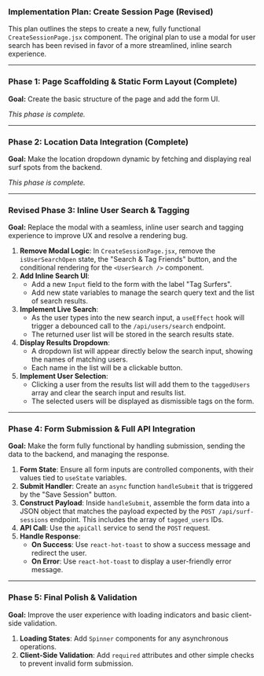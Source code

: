 ### **Implementation Plan: Create Session Page (Revised)**

This plan outlines the steps to create a new, fully functional `CreateSessionPage.jsx` component. The original plan to use a modal for user search has been revised in favor of a more streamlined, inline search experience.

---

### **Phase 1: Page Scaffolding & Static Form Layout (Complete)**

**Goal:** Create the basic structure of the page and add the form UI.

*This phase is complete.*

---

### **Phase 2: Location Data Integration (Complete)**

**Goal:** Make the location dropdown dynamic by fetching and displaying real surf spots from the backend.

*This phase is complete.*

---

### **Revised Phase 3: Inline User Search & Tagging**

**Goal:** Replace the modal with a seamless, inline user search and tagging experience to improve UX and resolve a rendering bug.

1.  **Remove Modal Logic**: In `CreateSessionPage.jsx`, remove the `isUserSearchOpen` state, the "Search & Tag Friends" button, and the conditional rendering for the `<UserSearch />` component.
2.  **Add Inline Search UI**:
    *   Add a new `Input` field to the form with the label "Tag Surfers".
    *   Add new state variables to manage the search query text and the list of search results.
3.  **Implement Live Search**:
    *   As the user types into the new search input, a `useEffect` hook will trigger a debounced call to the `/api/users/search` endpoint.
    *   The returned user list will be stored in the search results state.
4.  **Display Results Dropdown**:
    *   A dropdown list will appear directly below the search input, showing the names of matching users.
    *   Each name in the list will be a clickable button.
5.  **Implement User Selection**:
    *   Clicking a user from the results list will add them to the `taggedUsers` array and clear the search input and results list.
    *   The selected users will be displayed as dismissible tags on the form.

---

### **Phase 4: Form Submission & Full API Integration**

**Goal:** Make the form fully functional by handling submission, sending the data to the backend, and managing the response.

1.  **Form State**: Ensure all form inputs are controlled components, with their values tied to `useState` variables.
2.  **Submit Handler**: Create an `async` function `handleSubmit` that is triggered by the "Save Session" button.
3.  **Construct Payload**: Inside `handleSubmit`, assemble the form data into a JSON object that matches the payload expected by the `POST /api/surf-sessions` endpoint. This includes the array of `tagged_users` IDs.
4.  **API Call**: Use the `apiCall` service to send the `POST` request.
5.  **Handle Response**:
    *   **On Success**: Use `react-hot-toast` to show a success message and redirect the user.
    *   **On Error**: Use `react-hot-toast` to display a user-friendly error message.

---

### **Phase 5: Final Polish & Validation**

**Goal:** Improve the user experience with loading indicators and basic client-side validation.

1.  **Loading States**: Add `Spinner` components for any asynchronous operations.
2.  **Client-Side Validation**: Add `required` attributes and other simple checks to prevent invalid form submission.